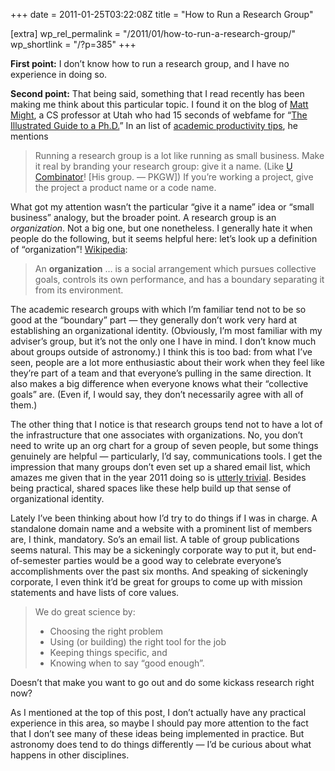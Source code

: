+++
date = 2011-01-25T03:22:08Z
title = "How to Run a Research Group"

[extra]
wp_rel_permalink = "/2011/01/how-to-run-a-research-group/"
wp_shortlink = "/?p=385"
+++

**First point:** I don’t know how to run a research group, and I have no
experience in doing so.

**Second point:** That being said, something that I read recently has been
making me think about this particular topic. I found it on the blog of
[Matt Might](http://matt.might.net/), a CS professor at Utah who had 15
seconds of webfame for
“[The Illustrated Guide to a Ph.D.](http://matt.might.net/articles/phd-school-in-pictures/)”
In an list of
[academic productivity tips](http://matt.might.net/articles/productivity-tips-hints-hacks-tricks-for-grad-students-academics/),
he mentions

> Running a research group is a lot like running as small business. Make it
> real by branding your research group: give it a name. (Like
> [U Combinator](http://www.ucombinator.org/)! [His group. — PKGW]) If you’re
> working a project, give the project a product name or a code name.

What got my attention wasn’t the particular “give it a name” idea or “small
business” analogy, but the broader point. A research group is an
_organization_. Not a big one, but one nonetheless. I generally hate it when
people do the following, but it seems helpful here: let’s look up a definition
of “organization”! [Wikipedia](http://en.wikipedia.org/wiki/Organization):

> An **organization** … is a social arrangement which pursues collective
> goals, controls its own performance, and has a boundary separating it from
> its environment.

The academic research groups with which I’m familiar tend not to be so good at
the “boundary” part — they generally don’t work very hard at establishing an
organizational identity. (Obviously, I’m most familiar with my adviser’s
group, but it’s not the only one I have in mind. I don’t know much about
groups outside of astronomy.) I think this is too bad: from what I’ve seen,
people are a lot more enthusiastic about their work when they feel like
they’re part of a team and that everyone’s pulling in the same direction. It
also makes a big difference when everyone knows what their “collective goals”
are. (Even if, I would say, they don’t necessarily agree with all of them.)

The other thing that I notice is that research groups tend not to have a lot
of the infrastructure that one associates with organizations. No, you don’t
need to write up an org chart for a group of seven people, but some things
genuinely are helpful — particularly, I’d say, communications tools. I get the
impression that many groups don’t even set up a shared email list, which
amazes me given that in the year 2011 doing so is
[utterly trivial](http://groups.google.com/). Besides being practical, shared
spaces like these help build up that sense of organizational identity.

Lately I’ve been thinking about how I’d try to do things if I was in charge. A
standalone domain name and a website with a prominent list of members are, I
think, mandatory. So’s an email list. A table of group publications seems
natural. This may be a sickeningly corporate way to put it, but
end-of-semester parties would be a good way to celebrate everyone’s
accomplishments over the past six months. And speaking of sickeningly
corporate, I even think it’d be great for groups to come up with mission
statements and have lists of core values.

> We do great science by:
>
> * Choosing the right problem
> * Using (or building) the right tool for the job
> * Keeping things specific, and
> * Knowing when to say “good enough”.

Doesn’t that make you want to go out and do some kickass research right now?

As I mentioned at the top of this post, I don’t actually have any practical
experience in this area, so maybe I should pay more attention to the fact that
I don’t see many of these ideas being implemented in practice. But astronomy
does tend to do things differently — I’d be curious about what happens in
other disciplines.
